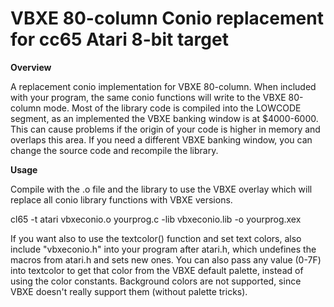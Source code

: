 <h1>VBXE 80-column Conio replacement for cc65 Atari 8-bit target</h1>

<b>Overview</b>

A replacement conio implementation for VBXE 80-column.  When included with your program, the same conio functions will write to the VBXE 80-column mode. Most of the library code is compiled into the LOWCODE segment, as an implemented the VBXE banking window is at $4000-6000.  This can cause problems if the origin of your code is higher in memory and overlaps this area.  If you need a different VBXE banking window, you can change the source code and recompile the library.

<b>Usage</b>

Compile with the .o file and the library to use the VBXE overlay which will replace all conio library functions with VBXE versions.

cl65 -t atari vbxeconio.o yourprog.c -lib vbxeconio.lib -o yourprog.xex

If you want also to use the textcolor() function and set text colors, also include "vbxeconio.h" into your program after atari.h, which undefines the macros from atari.h and sets new ones.  You can also pass any value (0-7F) into textcolor to get that color from the VBXE default palette, instead of using the color constants. Background colors are not supported, since VBXE doesn't really support them (without palette tricks).
